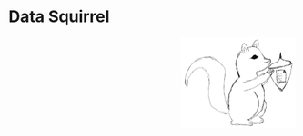 # Data Squirrel

<img src="./squirrel-small.png" align="right"
     alt="logo - image of squirrel with nut" width="200" height="161">
